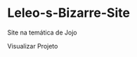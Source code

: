 # Leleo-s-Bizarre-Site
Site na temática de Jojo 


<p>Visualizar Projeto<a href="https://lphbackspace.github.io/Leleo-s-Bizarre-Site/leleo's%20bizarre%20site/"></p>
